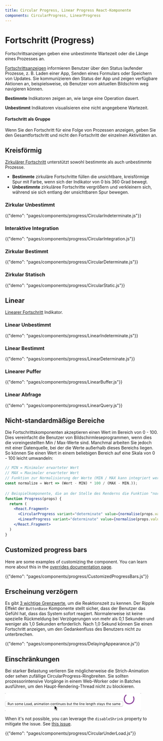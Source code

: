 ```yaml
---
title: Circular Progress, Linear Progress React-Komponente
components: CircularProgress, LinearProgress
---
```


# Fortschritt (Progress)

<p class="description">Fortschrittsanzeigen geben eine unbestimmte Wartezeit oder die Länge eines Prozesses an.</p>

[Fortschrittsanzeigen](https://material.io/design/components/progress-indicators.html) informieren Benutzer über den Status laufender Prozesse, z. B. Laden einer App, Senden eines Formulars oder Speichern von Updates. Sie kommunizieren den Status der App und zeigen verfügbare Aktionen an, beispielsweise, ob Benutzer vom aktuellen Bildschirm weg navigieren können.

**Bestimmte** Indikatoren zeigen an, wie lange eine Operation dauert.

**Unbestimmt** Indikatoren visualisieren eine nicht angegebene Wartezeit.

#### Fortschritt als Gruppe

Wenn Sie den Fortschritt für eine Folge von Prozessen anzeigen, geben Sie den Gesamtfortschritt und nicht den Fortschritt der einzelnen Aktivitäten an.

## Kreisförmig

[Zirkulärer Fortschritt](https://material.io/design/components/progress-indicators.html#circular-progress-indicators) unterstützt sowohl bestimmte als auch unbestimmte Prozesse.

- **Bestimmte** zirkuläre Fortschritte füllen die unsichtbare, kreisförmige Spur mit Farbe, wenn sich der Indikator von 0 bis 360 Grad bewegt.
- **Unbestimmte** zirkuläree Fortschritte vergrößern und verkleinern sich, während sie sich entlang der unsichtbaren Spur bewegen.

### Zirkular Unbestimmt

{{"demo": "pages/components/progress/CircularIndeterminate.js"}}

### Interaktive Integration

{{"demo": "pages/components/progress/CircularIntegration.js"}}

### Zirkular Bestimmt

{{"demo": "pages/components/progress/CircularDeterminate.js"}}

### Zirkular Statisch

{{"demo": "pages/components/progress/CircularStatic.js"}}

## Linear

[Linearer Fortschritt](https://material.io/design/components/progress-indicators.html#linear-progress-indicators) Indikator.

### Linear Unbestimmt

{{"demo": "pages/components/progress/LinearIndeterminate.js"}}

### Linear Bestimmt

{{"demo": "pages/components/progress/LinearDeterminate.js"}}

### Linearer Puffer

{{"demo": "pages/components/progress/LinearBuffer.js"}}

### Linear Abfrage

{{"demo": "pages/components/progress/LinearQuery.js"}}

## Nicht-standardmäßige Bereiche

Die Fortschrittskomponenten akzeptieren einen Wert im Bereich von 0 - 100. Dies vereinfacht die Benutzer von Bildschirmleseprogrammen, wenn dies die voreingestellten Min / Max-Werte sind. Manchmal arbeiten Sie jedoch mit einer Datenquelle, bei der die Werte außerhalb dieses Bereichs liegen. So können Sie einen Wert in einem beliebigen Bereich auf eine Skala von 0 - 100 leicht umwandeln:

```jsx
// MIN = Minimaler erwarteter Wert
// MAX = Maximaler erwarteter Wert
// Funktion zur Normalisierung der Werte (MIN / MAX kann integriert werden)
const normalize = Wert => (Wert - MIN) * 100 / (MAX - MIN.));

// Beispielkomponente, die an der Stelle des Renderns die Funktion "normalise" verwendet.
function Progress(props) {
  return (
    <React.Fragment>
      <CircularProgress variant="determinate" value={normalise(props.value)} />
      <LinearProgress variant="determinate" value={normalise(props.value)} />
    </React.Fragment>
  )
}
```

## Customized progress bars

Here are some examples of customizing the component. You can learn more about this in the [overrides documentation page](/customization/components/).

{{"demo": "pages/components/progress/CustomizedProgressBars.js"}}

## Erscheinung verzögern

Es gibt [3 wichtige Grenzwerte](https://www.nngroup.com/articles/response-times-3-important-limits/), um die Reaktionszeit zu kennen. Der Ripple Effekt der `ButtonBase` Komponente stellt sicher, dass der Benutzer das Gefühl hat, dass das System sofort reagiert. Normalerweise ist keine spezielle Rückmeldung bei Verzögerungen von mehr als 0,1 Sekunden und weniger als 1,0 Sekunden erforderlich. Nach 1,0 Sekund können Sie einen Fortschritt anzeigen, um den Gedankenfluss des Benutzers nicht zu unterbrechen.

{{"demo": "pages/components/progress/DelayingAppearance.js"}}

## Einschränkungen

Bei starker Belastung verlieren Sie möglicherweise die Strich-Animation oder sehen zufällige CircularProgress-Ringbreiten. Sie sollten prozessorintensive Vorgänge in einem Web-Worker oder in Batches ausführen, um den Haupt-Rendering-Thread nicht zu blockieren.

![schwere Last](/static/images/progress/heavy-load.gif)

When it's not possible, you can leverage the `disableShrink` property to mitigate the issue. See [this issue](https://github.com/mui-org/material-ui/issues/10327).

{{"demo": "pages/components/progress/CircularUnderLoad.js"}}